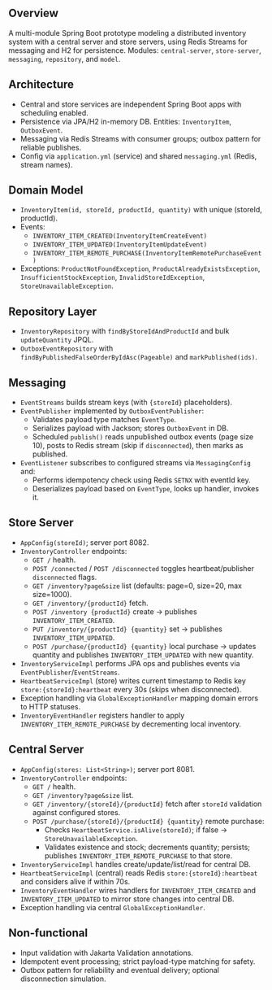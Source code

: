 ## Overview

A multi-module Spring Boot prototype modeling a distributed inventory system with a central server and store servers, using Redis Streams for messaging and H2 for persistence. Modules: `central-server`, `store-server`, `messaging`, `repository`, and `model`.

## Architecture

- Central and store services are independent Spring Boot apps with scheduling enabled.
- Persistence via JPA/H2 in-memory DB. Entities: `InventoryItem`, `OutboxEvent`.
- Messaging via Redis Streams with consumer groups; outbox pattern for reliable publishes.
- Config via `application.yml` (service) and shared `messaging.yml` (Redis, stream names).

## Domain Model

- `InventoryItem(id, storeId, productId, quantity)` with unique (storeId, productId).
- Events:
  - `INVENTORY_ITEM_CREATED(InventoryItemCreateEvent)`
  - `INVENTORY_ITEM_UPDATED(InventoryItemUpdateEvent)`
  - `INVENTORY_ITEM_REMOTE_PURCHASE(InventoryItemRemotePurchaseEvent)`
- Exceptions: `ProductNotFoundException`, `ProductAlreadyExistsException`, `InsufficientStockException`, `InvalidStoreIdException`, `StoreUnavailableException`.

## Repository Layer

- `InventoryRepository` with `findByStoreIdAndProductId` and bulk `updateQuantity` JPQL.
- `OutboxEventRepository` with `findByPublishedFalseOrderByIdAsc(Pageable)` and `markPublished(ids)`.

## Messaging

- `EventStreams` builds stream keys (with `{storeId}` placeholders).
- `EventPublisher` implemented by `OutboxEventPublisher`:
  - Validates payload type matches `EventType`.
  - Serializes payload with Jackson; stores `OutboxEvent` in DB.
  - Scheduled `publish()` reads unpublished outbox events (page size 10), posts to Redis stream (skip if `disconnected`), then marks as published.
- `EventListener` subscribes to configured streams via `MessagingConfig` and:
  - Performs idempotency check using Redis `SETNX` with eventId key.
  - Deserializes payload based on `EventType`, looks up handler, invokes it.

## Store Server

- `AppConfig(storeId)`; server port 8082.
- `InventoryController` endpoints:
  - `GET /` health.
  - `POST /connected` / `POST /disconnected` toggles heartbeat/publisher `disconnected` flags.
  - `GET /inventory?page&size` list (defaults: page=0, size=20, max size=1000).
  - `GET /inventory/{productId}` fetch.
  - `POST /inventory {productId}` create -> publishes `INVENTORY_ITEM_CREATED`.
  - `PUT /inventory/{productId} {quantity}` set -> publishes `INVENTORY_ITEM_UPDATED`.
  - `POST /purchase/{productId} {quantity}` local purchase -> updates quantity and publishes `INVENTORY_ITEM_UPDATED` with new quantity.
- `InventoryServiceImpl` performs JPA ops and publishes events via `EventPublisher`/`EventStreams`.
- `HeartbeatServiceImpl` (store) writes current timestamp to Redis key `store:{storeId}:heartbeat` every 30s (skips when disconnected).
- Exception handling via `GlobalExceptionHandler` mapping domain errors to HTTP statuses.
- `InventoryEventHandler` registers handler to apply `INVENTORY_ITEM_REMOTE_PURCHASE` by decrementing local inventory.

## Central Server

- `AppConfig(stores: List<String>)`; server port 8081.
- `InventoryController` endpoints:
  - `GET /` health.
  - `GET /inventory?page&size` list.
  - `GET /inventory/{storeId}/{productId}` fetch after `storeId` validation against configured stores.
  - `POST /purchase/{storeId}/{productId} {quantity}` remote purchase:
    - Checks `HeartbeatService.isAlive(storeId)`; if false -> `StoreUnavailableException`.
    - Validates existence and stock; decrements quantity; persists; publishes `INVENTORY_ITEM_REMOTE_PURCHASE` to that store.
- `InventoryServiceImpl` handles create/update/list/read for central DB.
- `HeartbeatServiceImpl` (central) reads Redis `store:{storeId}:heartbeat` and considers alive if within 70s.
- `InventoryEventHandler` wires handlers for `INVENTORY_ITEM_CREATED` and `INVENTORY_ITEM_UPDATED` to mirror store changes into central DB.
- Exception handling via central `GlobalExceptionHandler`.

## Non-functional

- Input validation with Jakarta Validation annotations.
- Idempotent event processing; strict payload-type matching for safety.
- Outbox pattern for reliability and eventual delivery; optional disconnection simulation.
